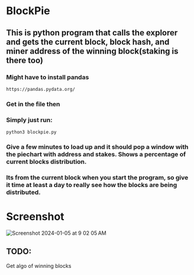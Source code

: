 # BlockPie

## This is python program that calls the explorer and gets the current block, block hash, and miner address of the winning block(staking is there too)

### Might have to install pandas
`https://pandas.pydata.org/`

### Get in the file then
### Simply just run:
`python3 blockpie.py`

### Give a few minutes to load up and it should pop a window with the piechart with address and stakes. Shows a percentage of current blocks distribution.
### Its from the current block when you start the program, so give it time at least a day to really see how the blocks are being distributed.

# Screenshot 
![Screenshot 2024-01-05 at 9 02 05 AM](https://github.com/ohcee/blockpie/assets/46406370/76f7ebcc-5c38-47f7-919d-36bb64f7ef3b)

## TODO:
Get algo of winning blocks 
